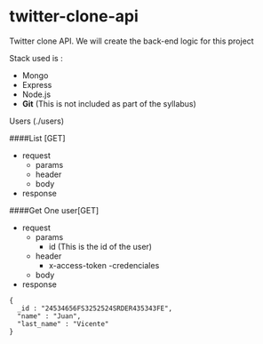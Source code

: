 # twitter-clone-api
Twitter clone API. We will create the back-end logic for this project

Stack used is :
- Mongo
- Express
- Node.js
- **Git** (This is not included as part of the syllabus)


Users (./users)

####List [GET]
+ request 
  + params
  + header
  + body
+ response

####Get One user[GET]
+ request 
  + params
    + id (This is the id of the user)
  + header
    + x-access-token -credenciales
  + body
+ response

```
{
  _id : "24534656FS3252524SRDER435343FE",
  "name" : "Juan",
  "last_name" : "Vicente"
}
```
